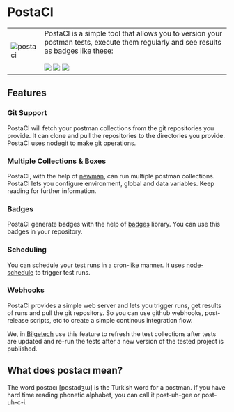 # PostaCI

| | | 
|-|-|
| ![postaci](https://user-images.githubusercontent.com/4990386/35919789-25e6c98a-0c27-11e8-979c-25519d07589c.png) | PostaCI is a simple tool that allows you to version your postman tests, execute them regularly and see results as badges like these: <br /><br />![](https://img.shields.io/badge/sample-badge-green.svg) ![](https://img.shields.io/badge/all%20passing-34/34-green.svg) ![](https://img.shields.io/badge/some%20failing-40/42-orange.svg) 

## Features

### Git Support
PostaCI will fetch your postman collections from the git repositories you provide. It can clone and pull the repositories to the directories you provide. PostaCI uses [nodegit](https://github.com/nodegit/nodegit) to make git operations.

### Multiple Collections & Boxes
PostaCI, with the help of [newman](https://github.com/postmanlabs/newman), can run multiple postman collections. PostaCI lets you configure environment, global and data variables. Keep reading for further information.

### Badges
PostaCI generate badges with the help of [badges](https://github.com/badges/shields) library. You can use this badges in your repository.

### Scheduling
You can schedule your test runs in a cron-like manner. It uses [node-schedule](https://github.com/node-schedule/node-schedule) to trigger test runs.

### Webhooks
PostaCI provides a simple web server and lets you trigger runs, get results of runs and pull the git repository. So you can use github webhooks, post-release scripts, etc to create a simple continous integration flow.

We, in [Bilgetech](http://www.bilgetech.com.tr) use this feature to refresh the test collections after tests are updated and re-run the tests after a new version of the tested project is published.


## What does postacı mean?

The word postacı [postadʒɯ] is the Turkish word for a postman. If you have hard time reading phonetic alphabet, you can call it post-uh-gee or post-uh-c-i.
